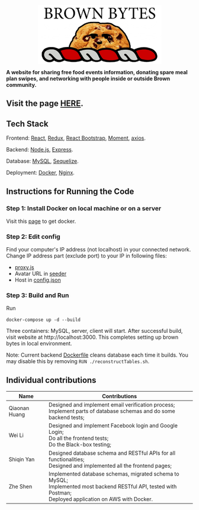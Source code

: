 <p align="center"><img src="/client/public/brownbytes-logo.png" align="center" width="333" height="159" align="center" /></p>

**A website for sharing free food events information, donating spare meal plan swipes, and networking with people inside or outside Brown community.**

## Visit the page [HERE](http://brownbytes.club/).

## Tech Stack

Frontend: [React](https://reactjs.org/), [Redux](https://redux.js.org/), [React Bootstrap](https://react-bootstrap.netlify.app/), [Moment](https://momentjs.com/),
[axios](https://www.npmjs.com/package/axios).

Backend: [Node.js](https://nodejs.org/en/), [Express](https://expressjs.com/).

Database: [MySQL](https://www.mysql.com/), [Sequelize](https://sequelize.org/).

Deployment: [Docker](https://www.docker.com/), [Nginx](https://www.nginx.com/).

## Instructions for Running the Code

### Step 1: Install Docker on local machine or on a server

Visit this [page](https://docs.docker.com/get-docker/) to get docker.

### Step 2: Edit config

Find your computer's IP address (not localhost) in your connected network. Change IP address part (exclude port) to your IP in following files:
- [proxy.js](./client/src/utils/proxy.js)
- Avatar URL in [seeder](./server/seeders/20210405133707-super-user.js)
- Host in [config.json](./server/config/config.json)

### Step 3: Build and Run

Run
```
docker-compose up -d --build
```

Three containers: MySQL, server, client will start. After successful build, visit website at http://localhost:3000. This completes setting up brown bytes in local environment.

Note: Current backend [Dockerfile](./server/Dockerfile) cleans database each time it builds. You may disable this by removing `RUN ./reconstructTables.sh`.

## Individual contributions

| Name  | Contributions |
| ------------- | ------------- |
| Qiaonan Huang  | Designed and implement email verification process; <br /> Implement parts of database schemas and do some backend tests; |
| Wei Li  | Designed and implement Facebook login and Google Login; <br /> Do all the frontend tests; <br /> Do the Black-box testing; |
| Shiqin Yan | Designed database schema and RESTful APIs for all functionalities; <br /> Designed and implemented all the frontend pages;  |
| Zhe Shen | Implemented database schemas, migrated schema to MySQL; <br /> Implemented most backend RESTful API, tested with Postman; <br /> Deployed application on AWS with Docker.|
